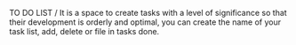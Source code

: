 TO DO LIST /
It is a space to create tasks with a level of significance so that their development is orderly and optimal, you can create the name of your task list, add, delete or file in tasks done.
